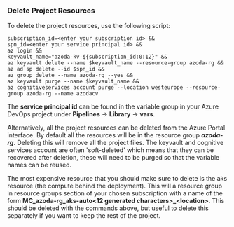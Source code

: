 ### Delete Project Resources

To delete the project resources, use the following script:

```
subscription_id=<enter your subscription id> &&
spn_id=<enter your service principal id> &&
az login &&
keyvault_name="azoda-kv-${subscription_id:0:12}" &&
az keyvault delete --name $keyvault_name --resource-group azoda-rg &&
az ad sp delete --id $spn_id &&
az group delete --name azoda-rg --yes &&
az keyvault purge --name $keyvault_name &&
az cognitiveservices account purge --location westeurope --resource-group azoda-rg --name azodacv
```

The **service principal id** can be found in the variable group in your Azure DevOps project under **Pipelines** -> **Library** -> **vars**.

Alternatively, all the project resources can be deleted from the Azure Portal interface. By default all the resources will be in the resource group ***azoda-rg***. Deleting this will remove all the project files. The keyvault and cognitive services account are often 'soft-deleted' which means that they can be recovered after deletion, these will need to be purged so that the variable names can be reused.

The most expensive resource that you should make sure to delete is the aks resource (the compute behind the deployment). This will a resource group in resource groups section of your chosen subscription with a name of the form **MC_azoda-rg_aks-auto\<12 generated characters\>_\<location\>**. This should be deleted with the commands above, but useful to delete this separately if you want to keep the rest of the project.